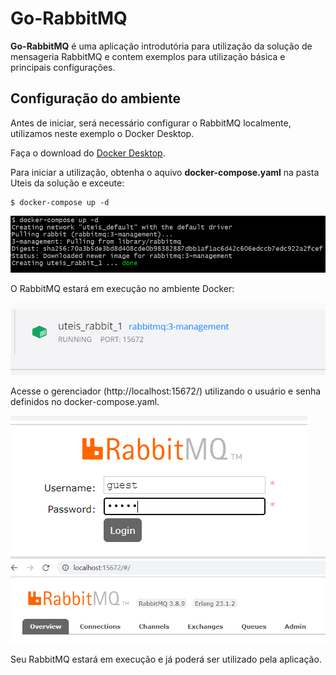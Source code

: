 # Go-RabbitMQ

**Go-RabbitMQ** é uma aplicação introdutória para utilização da solução de mensageria RabbitMQ e contem exemplos para utilização básica e principais configurações.

## Configuração do ambiente

Antes de iniciar, será necessário configurar o RabbitMQ localmente, utilizamos neste exemplo o Docker Desktop.

Faça o download do [Docker Desktop](https://docs.docker.com/docker-for-windows/install-windows-home/). 

Para iniciar a utilização, obtenha o aquivo **docker-compose.yaml** na pasta Uteis da solução e exceute:

```
$ docker-compose up -d
```

![](https://github.com/rodrigorioverde/go-rabbitmq/blob/master/Uteis/docker-compose.png?w=512)

O RabbitMQ estará em execução no ambiente Docker:

![](https://github.com/rodrigorioverde/go-rabbitmq/blob/master/Uteis/docker-run.png?w=512)

Acesse o gerenciador (http://localhost:15672/) utilizando o usuário e senha definidos no docker-compose.yaml.

![](https://github.com/rodrigorioverde/go-rabbitmq/blob/master/Uteis/rabbitmq-login.png?w=512)
![](https://github.com/rodrigorioverde/go-rabbitmq/blob/master/Uteis/rabbitmq-management.png?w=512)

Seu RabbitMQ estará em execução e já poderá ser utilizado pela aplicação. 
